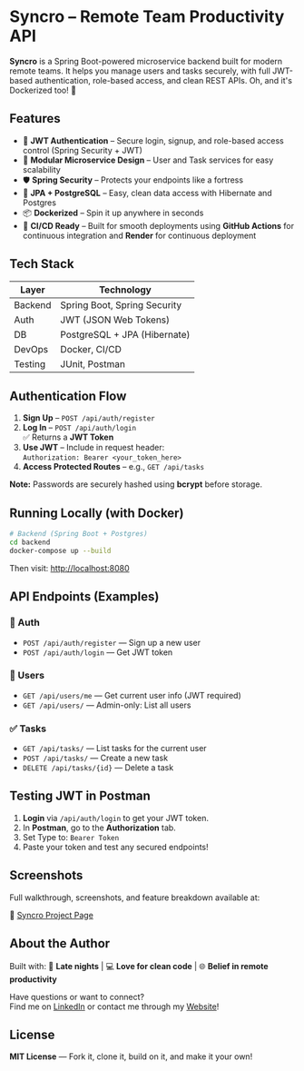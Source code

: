 # Syncro – Remote Team Productivity API

**Syncro** is a Spring Boot-powered microservice backend built for modern remote teams. It helps you manage users and tasks securely, with full JWT-based authentication, role-based access, and clean REST APIs. Oh, and it's Dockerized too! 🐳



## Features

- 🔐 **JWT Authentication** – Secure login, signup, and role-based access control (Spring Security + JWT)
- 🧰 **Modular Microservice Design** – User and Task services for easy scalability
- 🛡️ **Spring Security** – Protects your endpoints like a fortress
- 🧠 **JPA + PostgreSQL** – Easy, clean data access with Hibernate and Postgres
- 📦 **Dockerized** – Spin it up anywhere in seconds
- 🚀 **CI/CD Ready** – Built for smooth deployments using **GitHub Actions** for continuous integration and **Render** for continuous deployment



## Tech Stack

| Layer        | Technology               |
|--------------|--------------------------|
| Backend      | Spring Boot, Spring Security |
| Auth         | JWT (JSON Web Tokens)    |
| DB           | PostgreSQL + JPA (Hibernate) |
| DevOps       | Docker, CI/CD            |
| Testing      | JUnit, Postman           |



## Authentication Flow

1. **Sign Up** – `POST /api/auth/register`  
2. **Log In** – `POST /api/auth/login`  
   ✅ Returns a **JWT Token**  
3. **Use JWT** – Include in request header:  
   `Authorization: Bearer <your_token_here>`  
4. **Access Protected Routes** – e.g., `GET /api/tasks`

**Note:** Passwords are securely hashed using **bcrypt** before storage.



## Running Locally (with Docker)

```bash
# Backend (Spring Boot + Postgres)
cd backend
docker-compose up --build
```

Then visit: [http://localhost:8080](http://localhost:8080)



## API Endpoints (Examples)

### 🔐 Auth
- `POST /api/auth/register` — Sign up a new user  
- `POST /api/auth/login` — Get JWT token

### 👤 Users
- `GET /api/users/me` — Get current user info (JWT required)  
- `GET /api/users/` — Admin-only: List all users

### ✅ Tasks
- `GET /api/tasks/` — List tasks for the current user  
- `POST /api/tasks/` — Create a new task  
- `DELETE /api/tasks/{id}` — Delete a task



## Testing JWT in Postman

1. **Login** via `/api/auth/login` to get your JWT token.
2. In **Postman**, go to the **Authorization** tab.
3. Set Type to: `Bearer Token`
4. Paste your token and test any secured endpoints!



## Screenshots

Full walkthrough, screenshots, and feature breakdown available at:

🔗 [Syncro Project Page](https://arvildey.com/projects/syncro)



## About the Author

Built with: 🌙 **Late nights** | 💻 **Love for clean code** | 🌐 **Belief in remote productivity**


Have questions or want to connect?  
Find me on [LinkedIn](https://www.linkedin.com/in/arvil-dey/) or contact me through my [Website](https://arvil-portfolio-swe.vercel.app/)!



## License

**MIT License** — Fork it, clone it, build on it, and make it your own!
